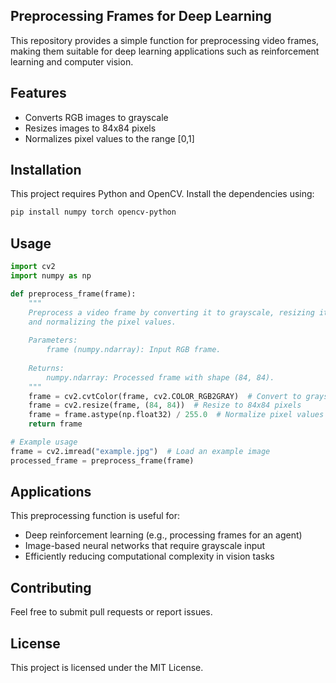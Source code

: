 ## Preprocessing Frames for Deep Learning

This repository provides a simple function for preprocessing video frames, making them suitable for deep learning applications such as reinforcement learning and computer vision.

## Features
- Converts RGB images to grayscale
- Resizes images to 84x84 pixels
- Normalizes pixel values to the range [0,1]

## Installation
This project requires Python and OpenCV. Install the dependencies using:
```bash
pip install numpy torch opencv-python
```

## Usage
```python
import cv2
import numpy as np

def preprocess_frame(frame):
    """
    Preprocess a video frame by converting it to grayscale, resizing it,
    and normalizing the pixel values.
    
    Parameters:
        frame (numpy.ndarray): Input RGB frame.
    
    Returns:
        numpy.ndarray: Processed frame with shape (84, 84).
    """
    frame = cv2.cvtColor(frame, cv2.COLOR_RGB2GRAY)  # Convert to grayscale
    frame = cv2.resize(frame, (84, 84))  # Resize to 84x84 pixels
    frame = frame.astype(np.float32) / 255.0  # Normalize pixel values
    return frame

# Example usage
frame = cv2.imread("example.jpg")  # Load an example image
processed_frame = preprocess_frame(frame)
```

## Applications
This preprocessing function is useful for:
- Deep reinforcement learning (e.g., processing frames for an agent)
- Image-based neural networks that require grayscale input
- Efficiently reducing computational complexity in vision tasks

## Contributing
Feel free to submit pull requests or report issues.

## License
This project is licensed under the MIT License.

